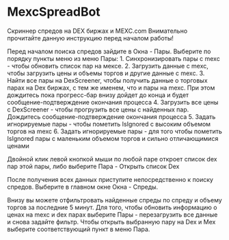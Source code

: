 # MexcSpreadBot
Скриннер спредов на DEX биржах и MEXC.com
Внимательно прочитайте данную инструкцию перед началом работы!

Перед началом поиска спредов зайдите в Окна - Пары.
Выберите по порядку пункты меню из меню Пары:
	1. Синхронизировать пары c mexc - чтобы обновить список пар на мексе.
	2. Загрузить данные с mexc, чтобы загрузить цены и объемы торгов и другие данные с mexc.
	3. Найти все пары на DexScreener, чтобы получить данные о торговых парах на Dex биржах, с тем же именем, что и пары на mexc. При этом дождитесь пока прогресс-бар внизу дойдет до конца и будет сообщение-подтверждение окончания процесса
	4. Загрузить все цены с DexScreener - чтобы прогрузить все цены с найденных пар. Дождитесь сообщение-подтверждение окончания процесса
	5. Задать игнорируемые пары - чтобы пометить IsIgnored с высоким объемом торгов на mexc
	6. Задать игнорируемые пары - для того чтобы пометить IsIgnored пары с маленьким объемом торгов и сильно отличающимися ценами

Двойной клик левой кнопкой мыши по любой паре откроет список dex пар этой пары, либо выберите Пара - Открыть список Dex

После получения всех данных приступите непосредственно к поиску спредов. Выберите в главном окне Окна - Спреды.

Внизу вы можете отфильтровать найденные спреды по спреду и объему торгов за последние 5 минут. Для того, чтобы обновить информацию о ценах на mexc и dex парах выберите Пары - перезагрузить все данные и снова задайте фильтр.
Чтобы открыть выбранную пару на Dex и Mex выберите соответствующий пункт в меню Пара.
